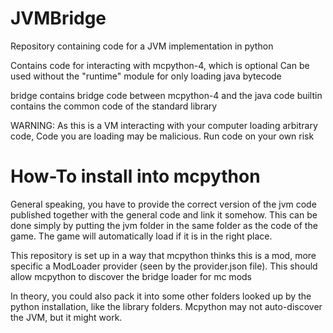 # JVMBridge
Repository containing code for a JVM implementation in python

Contains code for interacting with mcpython-4, which is optional
Can be used without the "runtime" module for only loading java bytecode

bridge contains bridge code between mcpython-4 and the java code
builtin contains the common code of the standard library

WARNING: As this is a VM interacting with your computer loading arbitrary code,
Code you are loading may be malicious. Run code on your own risk

# How-To install into mcpython
General speaking, you have to provide the correct version of the jvm code published together
with the general code and link it somehow. This can be done simply by putting the jvm folder in the same folder
as the code of the game. The game will automatically load if it is in the right place.

This repository is set up in a way that mcpython thinks this is a mod, more specific a ModLoader provider
(seen by the provider.json file). This should allow mcpython to discover the bridge loader for mc mods

In theory, you could also pack it into some other folders looked up by the python installation,
like the library folders. Mcpython may not auto-discover the JVM, but it might work.
